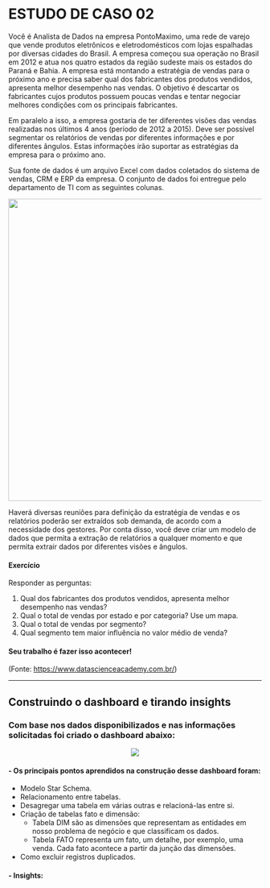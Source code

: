 # ESTUDO DE CASO 02

Você é Analista de Dados na empresa PontoMaximo, uma rede de varejo que vende produtos eletrônicos e eletrodomésticos com lojas espalhadas por diversas cidades do Brasil. A 
empresa começou sua operação no Brasil em 2012 e atua nos quatro estados da região sudeste mais os estados do Paraná e Bahia. A empresa está montando a estratégia de vendas para o próximo ano e precisa saber qual  dos fabricantes dos produtos vendidos, apresenta melhor desempenho nas vendas. O objetivo é  descartar os fabricantes cujos produtos possuem poucas vendas e tentar negociar melhores condições com os principais fabricantes.

Em paralelo a isso, a empresa gostaria de ter diferentes visões das vendas realizadas nos  últimos 4 anos (período de 2012 a 2015). Deve ser possível segmentar os relatórios de vendas  por diferentes informações e por diferentes ângulos. Estas informações irão suportar as  estratégias da empresa para o próximo ano.

Sua fonte de dados é um arquivo Excel com dados coletados do sistema de vendas, CRM e ERP da empresa. O conjunto de dados foi entregue pelo departamento de TI com as seguintes 
colunas.

<div align="center">
<img src = "https://user-images.githubusercontent.com/94937578/154593428-8908cda4-c7bf-4cb6-ad67-d33cd876f51b.png" width="600px" />
</div>

Haverá diversas reuniões para definição da estratégia de vendas e os relatórios poderão ser extraídos sob demanda, de acordo com a necessidade dos gestores. Por conta disso, você deve criar um modelo de dados que permita a extração de relatórios a qualquer momento e que permita extrair dados por diferentes visões e ângulos.

#### Exercício

Responder as perguntas:
1. Qual dos fabricantes dos produtos vendidos, apresenta melhor desempenho nas vendas?
2. Qual o total de vendas por estado e por categoria? Use um mapa.
3. Qual o total de vendas por segmento?
4. Qual segmento tem maior influência no valor médio de venda?

#### Seu trabalho é fazer isso acontecer!

(Fonte: https://www.datascienceacademy.com.br/)

---------------------------------------------------------------------------------------------------------------------------------------------------------------------------------

## Construindo o dashboard e tirando insights

### Com base nos dados disponibilizados e nas informações solicitadas foi criado o dashboard abaixo:

<div align="center">
<img src = "https://user-images.githubusercontent.com/94937578/154601459-280550e2-a931-4f77-a54b-487f0437601b.png"/>
</div>

#### - Os principais pontos aprendidos na construção desse dashboard foram:
* Modelo Star Schema.
* Relacionamento entre tabelas.
* Desagregar uma tabela em várias outras e relacioná-las entre si.
* Criação de tabelas fato e dimensão:
  * Tabela DIM são as dimensões que representam as entidades em nosso problema de negócio e que classificam os dados.
  * Tabela FATO representa um fato, um detalhe, por exemplo, uma venda. Cada fato acontece a partir da junção das dimensões.
* Como excluir registros duplicados.

#### - Insights:


